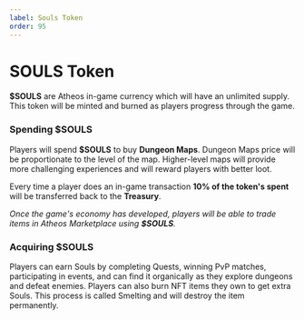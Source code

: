 ```yaml
---
label: Souls Token
order: 95
---
```


# SOULS Token
**$SOULS** are Atheos in-game currency which will have an unlimited supply. This token will be minted and burned as players progress through the game.  

### **Spending $SOULS**   
Players will spend **$SOULS** to buy **Dungeon Maps**. Dungeon Maps price will be proportionate to the level of the map. Higher-level maps will provide more challenging experiences and will reward players with better loot. 

Every time a player does an in-game transaction **10% of the token's spent** will be transferred back to the **Treasury**.

*Once the game's economy has developed, players will be able to trade items in Atheos Marketplace using **$SOULS**.*

### **Acquiring $SOULS**  
Players can earn Souls by completing Quests, winning PvP matches, participating in events, and can find it organically as they explore dungeons and defeat enemies. 
Players can also burn NFT items they own to get extra Souls. This process is called Smelting and will destroy the item permanently. 
